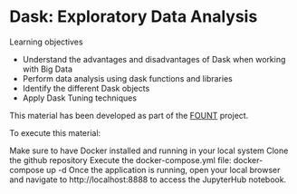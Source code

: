 # Dask: Exploratory Data Analysis

Learning objectives 
- Understand the advantages and disadvantages of Dask when working with Big Data 
- Perform data analysis using dask functions and libraries
- Identify the different Dask objects
- Apply Dask Tuning techniques

This material has been developed as part of the [FOUNT](https://fount.cs.uchicago.edu/) project. 

To execute this material:

Make sure to have Docker installed and running in your local system
Clone the github repository
Execute the docker-compose.yml file: docker-compose up -d
Once the application is running, open your local browser and navigate to http://localhost:8888 to access the JupyterHub notebook.
